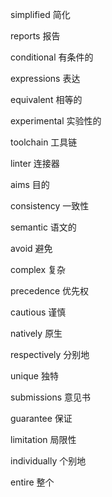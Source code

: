 simplified 简化

reports 报告

conditional 有条件的

expressions 表达

equivalent 相等的

experimental 实验性的

toolchain 工具链

linter 连接器

aims 目的

consistency 一致性

semantic 语文的

avoid 避免

complex 复杂

precedence 优先权

cautious 谨慎

natively 原生

respectively 分别地

unique 独特

submissions  意见书

guarantee 保证 

limitation 局限性

individually 个别地

entire 整个




